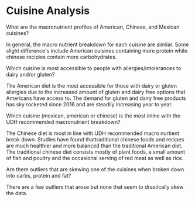 # Cuisine Analysis

What are the macronutrient profiles of American, Chinese, and Mexican cuisines?

In general, the macro nutrient breakdown for each cuisine are similar. Some slight difference's include American cuisines containing more protein while chinese recipies contain more carbohydrates.

Which cuisine is most accessible to people with allergies/intolerances to dairy and/or gluten?

The American diet is the most accessible for those with dairy or gluten allergies due to the increased amount of gluten and dairy free options that Americans have access to. The demand for gluten and dairy free products has sky rocketed since 2016 and are steadily increasing year to year.

Which cuisine (mexican, american or chinese) is the most inline with the UDH recommended macronutrient breakdown?

The Chinese diet is most in line with UDH recommended macro nurtient break down. Studies have found thattraditional chinese foods and recipes are much healthier and more balanced than the traditional American diet. The traditional chinese diet consists mostly of plant foods, a small amount of fish and poultry and the occasional serving of red meat as well as rice.

Are there outliers that are skewing one of the cuisines when broken down into carbs, protein and fat? 

There are a few outliers that arose but none that seem to drastically skew the data.


